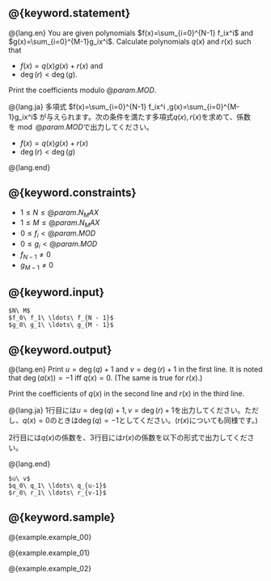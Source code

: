 ## @{keyword.statement}

@{lang.en}
You are given polynomials $f(x)=\sum_{i=0}^{N-1} f_ix^i$ and $g(x)=\sum_{i=0}^{M-1}g_ix^i$. Calculate polynomials $q(x)$ and $r(x)$ such that 

- $f(x) = q(x)g(x) + r(x)$ and 
- $\deg(r) \lt \deg(g)$. 

Print the coefficients modulo $@{param.MOD}$.

@{lang.ja}
多項式 $f(x)=\sum_{i=0}^{N-1} f_ix^i ,g(x)=\sum_{i=0}^{M-1}g_ix^i$ が与えられます。次の条件を満たす多項式$q(x),r(x)$を求めて、係数を$\bmod @{param.MOD}$で出力してください。

- $f(x) = q(x)g(x) + r(x)$
- $\deg(r) \lt \deg(g)$

@{lang.end}

## @{keyword.constraints}

- $1 \leq N \leq @{param.N_MAX}$
- $1 \leq M \leq @{param.N_MAX}$
- $0 \leq f_i < @{param.MOD}$
- $0 \leq g_i < @{param.MOD}$
- $f_{N-1} \neq 0$
- $g_{M-1} \neq 0$  

## @{keyword.input}

```
$N\ M$
$f_0\ f_1\ \ldots\ f_{N - 1}$
$g_0\ g_1\ \ldots\ g_{M - 1}$
```

## @{keyword.output}

@{lang.en}
Print $u=\deg(q)+1$ and $v=\deg(r)+1$ in the first line. It is noted that $\deg(a(x))=-1$ iff $q(x) = 0$. (The same is true for $r(x)$.)

Print the coefficients of $q(x)$ in the second line and $r(x)$ in the third line.

@{lang.ja}
1行目には$u=\deg(q)+1, v=\deg(r)+1$を出力してください。ただし、$q(x)=0$のときは$\deg(q)=-1$としてください。($r(x)$についても同様です。)

2行目には$q(x)$の係数を、3行目には$r(x)$の係数を以下の形式で出力してください。

@{lang.end}

```
$u\ v$
$q_0\ q_1\ \ldots\ q_{u-1}$
$r_0\ r_1\ \ldots\ r_{v-1}$
```

## @{keyword.sample}

@{example.example_00}

@{example.example_01}

@{example.example_02}
